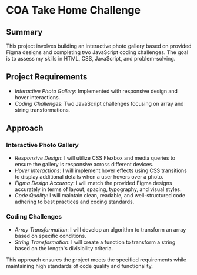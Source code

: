 # COA Take Home Challenge

## Summary
This project involves building an interactive photo gallery based on provided Figma designs and completing two JavaScript coding challenges. The goal is to assess my skills in HTML, CSS, JavaScript, and problem-solving.

## Project Requirements
- *Interactive Photo Gallery*: Implemented with responsive design and hover interactions.
- *Coding Challenges*: Two JavaScript challenges focusing on array and string transformations.
## Approach

### Interactive Photo Gallery
- *Responsive Design*: I will utilize CSS Flexbox and media queries to ensure the gallery is responsive across different devices.
- *Hover Interactions*: I will implement hover effects using CSS transitions to display additional details when a user hovers over a photo.
- *Figma Design Accuracy*: I will match the provided Figma designs accurately in terms of layout, spacing, typography, and visual styles.
- *Code Quality*: I will maintain clean, readable, and well-structured code adhering to best practices and coding standards.

### Coding Challenges
- *Array Transformation*: I will develop an algorithm to transform an array based on specific conditions.
- *String Transformation*: I will create a function to transform a string based on the length's divisibility criteria.

This approach ensures the project meets the specified requirements while maintaining high standards of code quality and functionality.